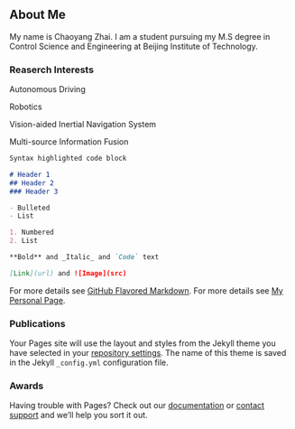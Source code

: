 ## About Me

My name is Chaoyang Zhai. I am a student pursuing my M.S degree in Control Science and Engineering at Beijing Institute of Technology.

### Reaserch Interests

Autonomous Driving 

Robotics

Vision-aided Inertial Navigation System

Multi-source Information Fusion

```markdown
Syntax highlighted code block

# Header 1
## Header 2
### Header 3

- Bulleted
- List

1. Numbered
2. List

**Bold** and _Italic_ and `Code` text

[Link](url) and ![Image](src)
```

For more details see [GitHub Flavored Markdown](https://guides.github.com/features/mastering-markdown/).
For more details see [My Personal Page](https://chaoyang-1996.github.io).

### Publications

Your Pages site will use the layout and styles from the Jekyll theme you have selected in your [repository settings](https://github.com/chaoyang-1996/chaoyang-1996.github.io/settings). The name of this theme is saved in the Jekyll `_config.yml` configuration file.

### Awards

Having trouble with Pages? Check out our [documentation](https://help.github.com/categories/github-pages-basics/) or [contact support](https://github.com/contact) and we’ll help you sort it out.
